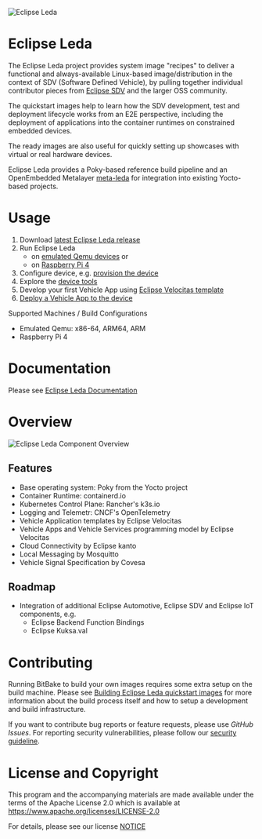 ![Eclipse Leda](docs/eclipse-leda.png)

# Eclipse Leda


The Eclipse Leda project provides system image "recipes" to deliver a functional and always-available Linux-based image/distribution in the context of SDV (Software Defined Vehicle), by pulling together individual contributor pieces from [Eclipse SDV](https://sdv.eclipse.org/) and the larger OSS community.

The quickstart images help to learn how the SDV development, test and deployment lifecycle works from an E2E perspective, including the deployment of applications into the container runtimes on constrained embedded devices.

The ready images are also useful for quickly setting up showcases with virtual or real hardware devices.

Eclipse Leda provides a Poky-based reference build pipeline and an OpenEmbedded Metalayer [meta-leda](https://github.com/eclipse-leda/meta-leda) for integration into existing Yocto-based projects.

# Usage

1. Download [latest Eclipse Leda release](docs/general-usage/download-releases.md)
2. Run Eclipse Leda
   - on [emulated Qemu devices](docs/qemu/readme.md) or
   - on [Raspberry Pi 4](docs/raspberry-pi/readme.md)
3. Configure device, e.g. [provision the device](docs/device-provisioning/readme.md)
4. Explore the [device tools](docs/misc/tools.md)
5. Develop your first Vehicle App using [Eclipse Velocitas template](https://github.com/eclipse-velocitas/vehicle-app-python-template)
6. [Deploy a Vehicle App to the device](docs/app-deployment/readme.md)

Supported Machines / Build Configurations
- Emulated Qemu: x86-64, ARM64, ARM
- Raspberry Pi 4

# Documentation

Please see [Eclipse Leda Documentation](docs/readme.md)

# Overview

![Eclipse Leda Component Overview](docs/eclipse-leda-arch-overview.png)

## Features

- Base operating system: Poky from the Yocto project
- Container Runtime: containerd.io
- Kubernetes Control Plane: Rancher's k3s.io
- Logging and Telemetr: CNCF's OpenTelemetry
- Vehicle Application templates by Eclipse Velocitas
- Vehicle Apps and Vehicle Services programming model by Eclipse Velocitas
- Cloud Connectivity by Eclipse kanto
- Local Messaging by Mosquitto
- Vehicle Signal Specification by Covesa

## Roadmap

- Integration of additional Eclipse Automotive, Eclipse SDV and Eclipse IoT components, e.g.
  - Eclipse Backend Function Bindings
  - Eclipse Kuksa.val

# Contributing

Running BitBake to build your own images requires some extra setup on the build machine. Please see [Building Eclipse Leda quickstart images](docs/build/readme.md]) for more information about the build process itself and how to setup a development and build infrastructure.

If you want to contribute bug reports or feature requests, please use *GitHub Issues*.
For reporting security vulnerabilities, please follow our [security guideline](docs/security/readme.md).

# License and Copyright

This program and the accompanying materials are made available under the
terms of the Apache License 2.0 which is available at
https://www.apache.org/licenses/LICENSE-2.0

For details, please see our license [NOTICE](NOTICE.md)


